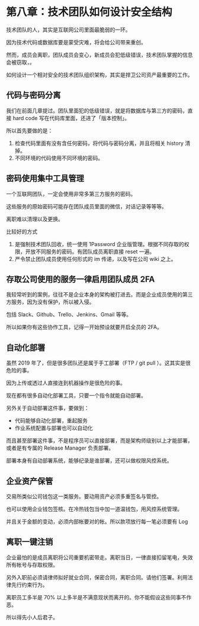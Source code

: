 # 第八章：技术团队如何设计安全结构

技术团队的人，其实是互联网公司里面最脆弱的一环。

因为技术代码或数据库要是蒙受灾难，将会给公司带来重创。

然而，成员会离职，团队成员会变心，新成员会犯低级错误，技术团队掌握的信息会被窃取，。

如何设计一个相对安全的技术团队组织架构，其实是捍卫公司资产最重要的工作。

## 代码与密码分离

我们在前面几章提过。团队里面犯的低级错误，就是将数据库与第三方的密码，直接 hard code 写在代码库里面，还进了「版本控制」。

所以首先要做的是：

1. 检查代码里面有没有含任何密码，将代码与密码分离，并且将相关 history 清掉。
2. 不同环境的代码使用不同环境的密码。


## 密码使用集中工具管理

一个互联网团队，一定会使用非常多第三方服务的密码。

这些服务的原始密码可能存在团队成员里面的微信，对话记录等等等。

离职难以清理以及更换。

比较好的方式

1. 是强制技术团队回收，统一使用 1Password 企业版管理。根据不同存取的权限，开放不同服务的密码。有团队成员离职直接 reset 一遍。
2. 严令禁止团队成员使用任何形式的 im 传递，以及写在公司 wiki 之上。

## 存取公司使用的服务一律启用团队成员 2FA

我较常听到的案例，往往不是企业本身的架构被打进去。而是企业成员使用的第三方服务，因为没有保护，所以被入侵。

包括 Slack、Github、Trello、Jenkins、Gmail 等等。

所以如果你有这些协作工具，记得一开始预设就要开启全员的 2FA。

## 自动化部署

虽然 2019 年了，但是很多团队还是属于手工部署（FTP / git pull ）。这其实是很危险的事。

因为上传或透过人直接连到机器操作是很危险的事。

现在都有很多自动化部署工具，只要一个指令就能自动部署。

另外关于自动部署这件事，要做到：

* 代码能够自动化部署，重起服务
* 作业系统配置与部署也可以自动化

而且甚至部署这件事，不是程序员可以直接部署，而是架构师级别以上才能部署，或者是有专属的 Release Manager 负责部署。

部署本身有自动部署系统，能够纪录是谁部署，还可以做权限风控系统。

## 企业资产保管

交易所类似公司钱包这一类服务。要动用资产必须多重签名与管控。

也可以使用企业钱包签核。在冷热钱包当中加一道温钱包，用风控系统管理。

并且关于金额的变动，必须内部帐要对的帐。所以款项放行每一笔必须要有 Log


## 离职一键注销

企业最怕的是成员离职将公司重要机密带走。离职当日，一律直接扣留笔电，失效所有帐号与存取权限。

另外入职前必须请律师拟好就业合同，保密合同，离职合同。请他们签署。利用法律先行约束行为。

离职员工多半是 70% 以上多半是不满意现状而离开的。你不能假设这些同事不作恶。

所以得先小人后君子。
